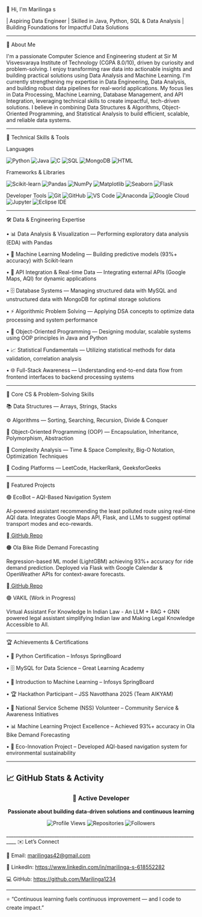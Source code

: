 👋 Hi, I'm Marilinga s 

| Aspiring Data Engineer | Skilled in Java, Python, SQL & Data Analysis | Building Foundations for Impactful Data Solutions
________________________________________________________________________

🧠 About Me

I'm a passionate Computer Science and Engineering student at Sir M Visvesvaraya Institute of Technology (CGPA 8.0/10), driven by curiosity and problem-solving.
I enjoy transforming raw data into actionable insights and building practical solutions using Data Analysis and Machine Learning.
I'm currently strengthening my expertise in Data Engineering, Data Analysis, and building robust data pipelines for real-world applications.
My focus lies in Data Processing, Machine Learning, Database Management, and API Integration, leveraging technical skills to create impactful, tech-driven solutions.
I believe in combining Data Structures & Algorithms, Object-Oriented Programming, and Statistical Analysis to build efficient, scalable, and reliable data systems.
_________________________________________________________________________
 💼 Technical Skills & Tools

Languages

![Python](https://img.shields.io/badge/Python-3776AB?logo=python&logoColor=white) 
![Java](https://img.shields.io/badge/Java-ED8B00?logo=openjdk&logoColor=white)
![C](https://img.shields.io/badge/C-00599C?logo=c&logoColor=white) 
![SQL](https://img.shields.io/badge/SQL-4479A1?logo=sqlite&logoColor=white) 
![MongoDB](https://img.shields.io/badge/MongoDB-47A248?logo=mongodb&logoColor=white) 
![HTML](https://img.shields.io/badge/HTML5-E34F26?logo=html5&logoColor=white) 

Frameworks & Libraries

![Scikit-learn](https://img.shields.io/badge/Scikit--learn-F7931E?logo=scikit-learn&logoColor=white) 
![Pandas](https://img.shields.io/badge/Pandas-150458?logo=pandas&logoColor=white)
![NumPy](https://img.shields.io/badge/NumPy-013243?logo=numpy&logoColor=white) 
![Matplotlib](https://img.shields.io/badge/Matplotlib-11557C?logo=plotly&logoColor=white)
![Seaborn](https://img.shields.io/badge/Seaborn-6AB7E9?logo=python&logoColor=white) 
![Flask](https://img.shields.io/badge/Flask-000000?logo=flask&logoColor=white)

Developer Tools
![Git](https://img.shields.io/badge/Git-F05032?logo=git&logoColor=white)
![GitHub](https://img.shields.io/badge/GitHub-181717?logo=github&logoColor=white)
![VS Code](https://img.shields.io/badge/VS_Code-007ACC?logo=visual-studio-code&logoColor=white) 
![Anaconda](https://img.shields.io/badge/Anaconda-44A833?logo=anaconda&logoColor=white) 
![Google Cloud](https://img.shields.io/badge/Google_Cloud-4285F4?logo=googlecloud&logoColor=white) 
![Jupyter](https://img.shields.io/badge/Jupyter-F37626?logo=jupyter&logoColor=white)
![Eclipse IDE](https://img.shields.io/badge/Eclipse_IDE-2C2255?logo=eclipse&logoColor=white)
________________________________________________________________________

🛠️ Data & Engineering Expertise

• 📊 Data Analysis & Visualization — Performing exploratory data analysis (EDA) with Pandas

• 🤖 Machine Learning Modeling — Building predictive models (93%+ accuracy) with Scikit-learn

• 🔗 API Integration & Real-time Data — Integrating external APIs (Google Maps, AQI) for dynamic applications

• 🗄️ Database Systems — Managing structured data with MySQL and unstructured data with MongoDB for optimal storage solutions

• ⚡ Algorithmic Problem Solving — Applying DSA concepts to optimize data processing and system performance

• 🔧 Object-Oriented Programming — Designing modular, scalable systems using OOP principles in Java and Python

• 📈 Statistical Fundamentals — Utilizing statistical methods for data validation, correlation analysis

• 🌐 Full-Stack Awareness — Understanding end-to-end data flow from frontend interfaces to backend processing systems
_____________________________________________________________________________

🧩 Core CS & Problem-Solving Skills

   📚 Data Structures — Arrays, Strings, Stacks

   ⚙️ Algorithms — Sorting, Searching, Recursion, Divide & Conquer

   🧠 Object-Oriented Programming (OOP) — Encapsulation, Inheritance, Polymorphism, Abstraction

   🧮 Complexity Analysis — Time & Space Complexity, Big-O Notation, Optimization Techniques

   🧰 Coding Platforms — LeetCode, HackerRank, GeeksforGeeks
_____________________________________________________________________________

🚀 Featured Projects

🟢 EcoBot – AQI-Based Navigation System

AI-powered assistant recommending the least polluted route using real-time AQI data.
Integrates Google Maps API, Flask, and LLMs to suggest optimal transport modes and eco-rewards.

🔗[ GitHub Repo](https://github.com/Marilinga1234/project-one)

🟠 Ola Bike Ride Demand Forecasting

Regression-based ML model (LightGBM) achieving 93%+ accuracy for ride demand prediction.
Deployed via Flask with Google Calendar & OpenWeather APIs for context-aware forecasts.

🔗[ GitHub Repo](https://github.com/Marilinga1234/project-two)

🟣 VAKIL (Work in Progress)

Virtual Assistant For Knowledge In Indian Law - An LLM + RAG + GNN powered legal assistant simplifying Indian law and Making Legal Knowledge Accessible to All.
__________________________________________________________________________________

🏆 Achievements & Certifications

• 📜 Python Certification – Infosys SpringBoard

• 🗄️ MySQL for Data Science – Great Learning Academy

• 🤖 Introduction to Machine Learning – Infosys SpringBoard

• 🏆 Hackathon Participant – JSS Navotthana 2025 (Team AIKYAM)

• 🤝 National Service Scheme (NSS) Volunteer – Community Service & Awareness Initiatives

• 📊 Machine Learning Project Excellence – Achieved 93%+ accuracy in Ola Bike Demand Forecasting

• 🌱 Eco-Innovation Project – Developed AQI-based navigation system for environmental sustainability
_____________________________________________________________________________________

## 📈 GitHub Stats & Activity

<div align="center">

### 🚀 Active Developer
**Passionate about building data-driven solutions and continuous learning**

![Profile Views](https://komarev.com/ghpvc/?username=Martlinga1234&color=blue)
![Repositories](https://badgen.net/badge/Repositories/6+/blue)
![Followers](https://badgen.net/badge/Followers/1+/green)

</div>
__________________________________________________________________________________
✉️ Let’s Connect

📧 Email: marilingas42@gmail.com

🔗 LinkedIn: https://www.linkedin.com/in/marilinga-s-618552282

💻 GitHub: https://github.com/Marilinga1234
__________________________________________________________________________________

⭐ “Continuous learning fuels continuous improvement — and I code to create impact.”




